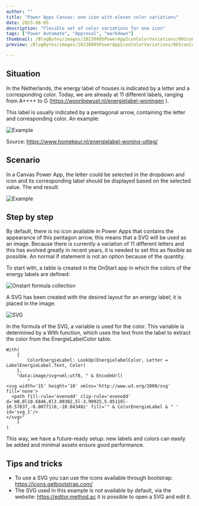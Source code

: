 ```yaml
---
author: ""
title: "Power Apps Canvas: one icon with eleven color variations"
date: 2023-08-05
description: "Flexible set of color variations for one icon"
tags: ["Power Automate", "Approval", "markdown"]
thumbnail: /BlogBytes/images/20230805PowerAppIconColorVariations/00IconColorVariations.png
preview: /BlogBytes/images/20230805PowerAppIconColorVariations/00IconColorVariations.png

---
```


## Situation
In the Netherlands, the energy label of houses is indicated by a letter and a corresponding color. Today, we are already at 11 different labels, ranging from A++++ to G (https://woonbewust.nl/energielabel-woningen ).

This label is usually indicated by a pentagonal arrow, containing the letter and corresponding color. An example:


![Example](/BlogBytes/images/20230805PowerAppIconColorVariations/1-Example.png)

Source: https://www.homekeur.nl/energielabel-woning-uitleg/ 

## Scenario
In a Canvas Power App, the letter could be selected in the dropdown and icon and its corresponding label should be displayed based on the selected value.
The end result:

![Example](/BlogBytes/images/20230805PowerAppIconColorVariations/2-EndResult.gif)

## Step by step
By default, there is no icon available in Power Apps that contains the appearance of this pentagon arrow, this means that a SVG will be used as an image. Because there is currently a variation of 11 different letters and this has evolved greatly in recent years, it is needed to set this as flexible as possible. An normal if statement is not an option because of the quantity. 

To start with, a table is created in the OnStart app in which the colors of the energy labels are defined:


![Onstart formula collection](/BlogBytes/images/20230805PowerAppIconColorVariations/3-Onstart.png)

A SVG has been created with the desired layout for an energy label; it is placed in the image.

![SVG](/BlogBytes/images/20230805PowerAppIconColorVariations/4-SVG.png)

In the formula of the SVG, a variable is used for the color. This variable is determined by a With function, which uses the text from the label to extract the color from the EnergieLabelColor table.

```
With(
    {
        ColorEnergieLabel: LookUp(EnergielabelColor, Letter = LabelEnergieLabel.Text, Color)
    },
    "data:image/svg+xml;utf8, " & EncodeUrl(
        "
<svg width='15' height='10' xmlns='http://www.w3.org/2000/svg' fill='none'>
  <path fill-rule='evenodd' clip-rule='evenodd' d='m0,0l10.6846,0l3.89302,5l-3.99925,5.05119l-10.57837,-0.00771l0,-10.04348z' fill='" & ColorEnergieLabel & " ' id='svg_1'/>
</svg>"
    )
)
```

This way, we have a future-ready setup: new labels and colors can easily be added and minimal assets ensure good performance.


## Tips and tricks
* To use a SVG you can use the icons available through bootstrap: https://icons.getbootstrap.com/
* The SVG used in this example is not available by default, via the website: https://editor.method.ac it is possible to open a SVG and edit it.
